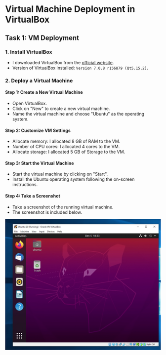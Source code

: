 # Virtual Machine Deployment in VirtualBox

## Task 1: VM Deployment

### 1. Install VirtualBox

- I downloaded VirtualBox from the [official website](https://www.virtualbox.org/).
- Version of VirtualBox installed: `Version 7.0.8 r156879 (Qt5.15.2)`.

### 2. Deploy a Virtual Machine

#### Step 1: Create a New Virtual Machine

- Open VirtualBox.
- Click on "New" to create a new virtual machine.
- Name the virtual machine and choose "Ubuntu" as the operating system.

#### Step 2: Customize VM Settings

- Allocate memory: I allocated 8 GB of RAM to the VM.
- Number of CPU cores: I allocated 4 cores to the VM.
- Allocate storage: I allocated 5 GB of Storage to the VM.

#### Step 3: Start the Virtual Machine

- Start the virtual machine by clicking on "Start".
- Install the Ubuntu operating system following the on-screen instructions.

#### Step 4: Take a Screenshot

- Take a screenshot of the running virtual machine.
- The screenshot is included below.

![Virtual Machine](/images/VM.png)
